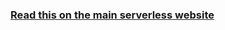 <!--
title: Serverless Guide - Benefits
menuText: Benefits
menuOrder: 3
description: Benefits of the serverless architecture
layout: Doc
-->

<!-- DOCS-SITE-LINK:START automatically generated  -->
### [Read this on the main serverless website](https://www.serverless.com/learn)
<!-- DOCS-SITE-LINK:END -->
